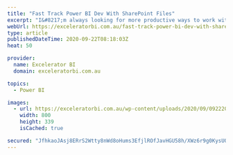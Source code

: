 ```yaml
---
title: "Fast Track Power BI Dev With SharePoint Files"
excerpt: "I&#8217;m always looking for more productive ways to work with Power BI and associated tools. As I covered in my article last week, development of Power BI reports using SharePoint for your file storage can be so slow that it is impractical. In this article I discuss the various options [...]Read More"
webUrl: https://exceleratorbi.com.au/fast-track-power-bi-dev-with-sharepoint-files/
type: article
publishedDateTime: 2020-09-22T08:18:03Z
heat: 50

provider:
  name: Excelerator BI
  domain: exceleratorbi.com.au

topics:
  - Power BI

images:
  - url: https://exceleratorbi.com.au/wp-content/uploads/2020/09/092220_0726_FastTrackPo1.png
    width: 800
    height: 339
    isCached: true

secured: "JfhkaoJAsj8ERrS2Wtty8nWd8oHums3EfjlROfJavHGU58h/XWz6r9g0KysUQ3ijEqb+tL4SJe9neK+NKDFIxlfY5wnGCjNaE61VKFKDo06Qh9UgF/P1rny5321YAmWcJj9AvVTsRIklWxkFO2mJL1g+DXEAbNTBSGBd/bcak7RNkDVvw+g2LWFD9qqAp2KC/5y71DLmgsFhKfxvkDkUYyOlMbNNji90dFDM5/3CaOM0ddHGtRgi3vZzswUn2Zg5UCQni/H46eQvT0qGlUKhcUavhbJUC8PFQWlgv9KutpxjgnINz05KtJACO/bgwkhoxbyog626DMMeovg90II1pxYfbFBmnvB8K+pX98tAidQ=;7uuT+Mq5ou2fSa1JuYZ3Rw=="
---
```


